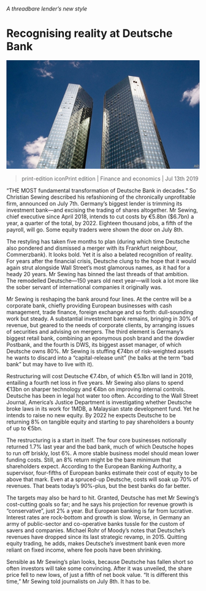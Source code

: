 ###### A threadbare lender’s new style

# Recognising reality at Deutsche Bank 

![image](images/20190713_FNP502.jpg) 

> print-edition iconPrint edition | Finance and economics | Jul 13th 2019 

“THE MOST fundamental transformation of Deutsche Bank in decades.” So Christian Sewing described his refashioning of the chronically unprofitable firm, announced on July 7th. Germany’s biggest lender is trimming its investment bank—and excising the trading of shares altogether. Mr Sewing, chief executive since April 2018, intends to cut costs by €5.8bn ($6.7bn) a year, a quarter of the total, by 2022. Eighteen thousand jobs, a fifth of the payroll, will go. Some equity traders were shown the door on July 8th. 

The restyling has taken five months to plan (during which time Deutsche also pondered and dismissed a merger with its Frankfurt neighbour, Commerzbank). It looks bold. Yet it is also a belated recognition of reality. For years after the financial crisis, Deutsche clung to the hope that it would again strut alongside Wall Street’s most glamorous names, as it had for a heady 20 years. Mr Sewing has binned the last threads of that ambition. The remodelled Deutsche—150 years old next year—will look a lot more like the sober servant of international companies it originally was. 

Mr Sewing is reshaping the bank around four lines. At the centre will be a corporate bank, chiefly providing European businesses with cash management, trade finance, foreign exchange and so forth: dull-sounding work but steady. A substantial investment bank remains, bringing in 30% of revenue, but geared to the needs of corporate clients, by arranging issues of securities and advising on mergers. The third element is Germany’s biggest retail bank, combining an eponymous posh brand and the dowdier Postbank, and the fourth is DWS, its biggest asset manager, of which Deutsche owns 80%. Mr Sewing is stuffing €74bn of risk-weighted assets he wants to discard into a “capital-release unit” (he balks at the term “bad bank” but may have to live with it). 

Restructuring will cost Deutsche €7.4bn, of which €5.1bn will land in 2019, entailing a fourth net loss in five years. Mr Sewing also plans to spend €13bn on sharper technology and €4bn on improving internal controls. Deutsche has been in legal hot water too often. According to the Wall Street Journal, America’s Justice Department is investigating whether Deutsche broke laws in its work for 1MDB, a Malaysian state development fund. Yet he intends to raise no new equity. By 2022 he expects Deutsche to be returning 8% on tangible equity and starting to pay shareholders a bounty of up to €5bn. 

The restructuring is a start in itself. The four core businesses notionally returned 1.7% last year and the bad bank, much of which Deutsche hopes to run off briskly, lost 6%. A more stable business model should mean lower funding costs. Still, an 8% return might be the bare minimum that shareholders expect. According to the European Banking Authority, a supervisor, four-fifths of European banks estimate their cost of equity to be above that mark. Even at a spruced-up Deutsche, costs will soak up 70% of revenues. That beats today’s 90%-plus, but the best banks do far better. 

The targets may also be hard to hit. Granted, Deutsche has met Mr Sewing’s cost-cutting goals so far; and he says his projection for revenue growth is “conservative”, just 2% a year. But European banking is far from lucrative. Interest rates are rock-bottom and growth is slow. Worse, in Germany an army of public-sector and co-operative banks tussle for the custom of savers and companies. Michael Rohr of Moody’s notes that Deutsche’s revenues have dropped since its last strategic revamp, in 2015. Quitting equity trading, he adds, makes Deutsche’s investment bank even more reliant on fixed income, where fee pools have been shrinking. 

Sensible as Mr Sewing’s plan looks, because Deutsche has fallen short so often investors will take some convincing. After it was unveiled, the share price fell to new lows, of just a fifth of net book value. “It is different this time,” Mr Sewing told journalists on July 8th. It has to be. 

